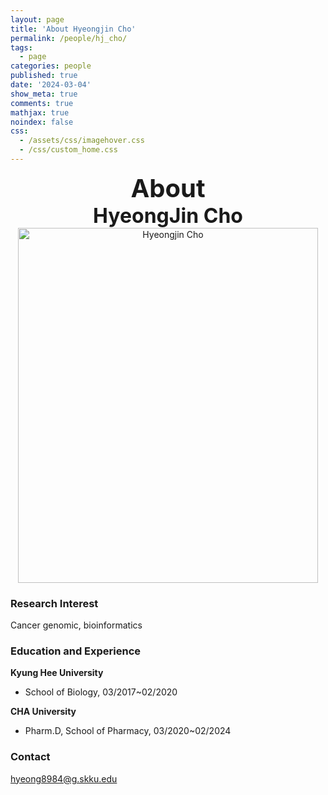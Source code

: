 ```yaml
---
layout: page
title: 'About Hyeongjin Cho'
permalink: /people/hj_cho/
tags:
  - page
categories: people
published: true
date: '2024-03-04'
show_meta: true
comments: true
mathjax: true
noindex: false
css: 
  - /assets/css/imagehover.css
  - /css/custom_home.css
---
```


<style>
.center{
  text-align: center;
}
</style>  

<link
    rel="stylesheet"
    href="https://cdnjs.cloudflare.com/ajax/libs/font-awesome/5.8.2/css/all.min.css"
  />


<div class="center"><div style="font-weight: bold; font-size: 40px;">
About</div></div>
<div class="center"><div style="font-weight: bold; font-size: 32px;">
HyeongJin Cho
</div></div>


<div class="center">
    <img src="{{ site.url }}/assets/img/people/hj_cho.jpg" width="480px" height="568px" alt="Hyeongjin Cho" />
</div>


### **Research Interest**
Cancer genomic, bioinformatics

### **Education and Experience**

**Kyung Hee University**
- School of Biology, 03/2017~02/2020

**CHA University**
- Pharm.D, School of Pharmacy, 03/2020~02/2024

### **Contact**
<i class="fa fa-paper-plane"></i> hyeong8984@g.skku.edu

